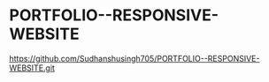 # PORTFOLIO--RESPONSIVE-WEBSITE

 https://github.com/Sudhanshusingh705/PORTFOLIO--RESPONSIVE-WEBSITE.git
